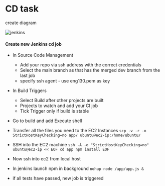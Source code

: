 # CD task

create diagram

![jenkins](https://user-images.githubusercontent.com/115226294/200811530-11555b3f-5f21-44db-a623-6fa9369e0886.png)


#### Create new Jenkins cd job
- In Source Code Management
  - Add your repo via ssh address with the correct credentials
  - Select the main branch as that has the merged dev branch from the last job
  - specify ssh agent - use eng130.pem as key
- In Build Triggers
  - Select Build after other projects are built
  - Projects to watch and add your CI job
  - Tick Trigger only if build is stable
- Go to build and add Execute shell
- Transfer all the files you need to the EC2 Instances `scp -v -r -o StrictHostKeyChecking=no app/ ubuntu@ec2-ip:/home/ubuntu/`
- SSH into the EC2 machine ```ssh -A -o "StrictHostKeyChecking=no" ubuntu@ec2-ip << EOF
                                        cd app
                                        npm install
                                        EOF```

- Now ssh  into ec2 from local host
- In jenkins launch npm in background `nohup node /app/app.js &`
- if all tests have passed, new job is triggered

